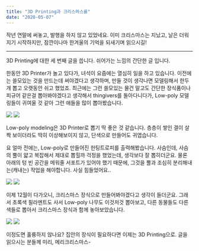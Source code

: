 ```yaml
---
title: "3D Printing과 크리스마스를"
date: "2020-05-07"
---
```


작년 연말에 써놓고, 발행을 하지 않고 있었네요.
이미 크리스마스는 지났고, 날은 더워지기 시작하지만, 잠깐이나마 한겨울의 기억을 되새기며 읽으시길!

--------
3D Printing에 대한 세 번째 글을 씁니다. 쉬어가는 느낌의 간단한 글 입니다.

한동안 3D Printer가 놀고 있다가, 녀석이 요즘에는 열심히 일을 하고 있습니다. 이전에는 쓸모있는 것을 만드는데 써야겠다고 생각하며, 만들 것이 생각나면 모델링해서 한두개 뽑고 오랫동안 쉬고 했었죠. 최근에는 그런 쓸모있는 물건 말고도 간단한 장식품이나 피규어 같은걸 뽑아봐야겠다고 생각해서 thingivers를 돌아다니다가, Low-poly 모델링들이 귀여울 것 같아 그런 애들을 많이 뽑아봤습니다.

![](../photo/2020-05-07-3DPrintChristmas-1.jpeg)
![](../photo/2020-05-07-3DPrintChristmas-2.jpeg)

Low-poly modeling은 3D Printer로 뽑기 딱 좋은 것 같습니다. 층층이 쌓인 결이 살짝 보이더라도 딱히 이상해보이지 않고, 단색으로 만들어도 귀엽습니다.

요 얼마 전에는, Low-poly로 만들어진 헌팅트로피를 출력해봤습니다. 사슴인데, 사슴의 뿔이 얇고 복잡해서 제대로 뽑힐까 걱정을 했었는데, 생각보다 잘 뽑히더군요. 물론 아래의 텅 빈 공간을 메워줄 서포트가 있어야 했기 때문에, 그것을 뿔과 조심히 분리해내는(캐내는) 작업을 해야합니다. 사실 힘들었어요..

![](../photo/2020-05-07-3DPrintChristmas-3.jpeg)
![](../photo/2020-05-07-3DPrintChristmas-4.jpeg)

이제 12월이 다가오니, 크리스마스 장식으로 만들어봐야겠다고 생각이 들더군요. 그래서 초록색 필라멘트도 사서 Low-poly 나무도 이것저것 뽑아보고, 다른 동물들도 다른 색들로 뽑아서 크리스마스 장식과 함께 놓아보았습니다.

![](../photo/2020-05-07-3DPrintChristmas-5.jpeg)
![](../photo/2020-05-07-3DPrintChristmas-6.jpeg)

이정도면 훌륭하지 않나요? 집안의 장식이 필요하다면 이제는 3D Printing으로.
글을 읽으시는 분들께 미리, 메리크리스마스-